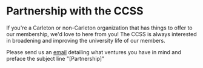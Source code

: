 <h1>Partnership with the CCSS</h1>

If you're a Carleton or non-Carleton organization that has things to offer to
our membership, we'd love to here from you! The CCSS is always interested in
broadening and improving the university life of our members.

Please send us an [email](mailto:info@ccss.carleton.ca) detailing what ventures
you have in mind and preface the subject line "[Partnership]"
